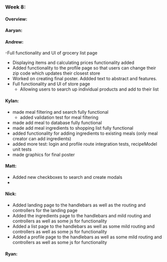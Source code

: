 ### Week 8:
#### Overview:

#### Aaryan:

#### Andrew:
-Full functionality and UI of grocery list page
- Displaying items and calculating prices functionality added
- Added functionality to the profile page so that users can change their zip code which updates their closest store
- Worked on creating final poster. Addded text to abstract and features.
- Full functionality and UI of store page
    - Allowing users to search up individual products and add to their list 
#### Kylan:
- made meal filtering and search fully functional
    - added validation test for meal filtering
- made add meal to database fully functional
- made add meal ingredients to shopping list fully functional
- added functionality for adding ingredients to existing meals (only meal creator can add ingredients)
- added more test: login and profile route integration tests, recipeModel unit tests 
- made graphics for final poster

#### Matt:
- Added new checkboxes to search and create modals
- 

#### Nick:
- Added landing page to the handlebars as well as the routing and controllers for the landing page
- Added the ingredients page to the handlebars and mild routing and controllers as well as some js for functionality
- Added a list page to the handlebars as well as some mild routing and controllers as well as some js for functionality
- Added a profile page to the handlebars as well as some mild routing and controllers as well as some js for functionality
#### Ryan:
